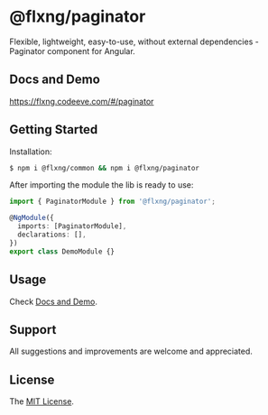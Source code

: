 
# @flxng/paginator
Flexible, lightweight, easy-to-use, without external dependencies - Paginator component for Angular.


## Docs and Demo
https://flxng.codeeve.com/#/paginator


## Getting Started
Installation:
```bash
$ npm i @flxng/common && npm i @flxng/paginator
```

After importing the module the lib is ready to use:
```typescript
import { PaginatorModule } from '@flxng/paginator';

@NgModule({
  imports: [PaginatorModule],
  declarations: [],
})
export class DemoModule {}
```

## Usage
Check [Docs and Demo](https://flxng.codeeve.com/#/paginator).


## Support
All suggestions and improvements are welcome and appreciated.


## License
The [MIT License](https://github.com/seidme/flxng/blob/master/LICENSE).
